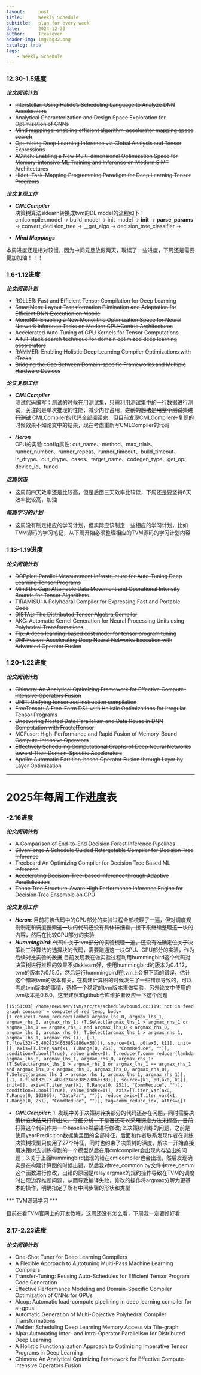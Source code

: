 ```yaml
---
layout:     post
title:      Weekly Schedule
subtitle:   plan for every week
date:       2024-12-30
author:     Treaseven
header-img: img/bg32.png
catalog: true
tags:
    - Weekly Schedule
---
```



### 12.30-1.5进度
***论文阅读计划***
- ~~Interstellar: Using Halide’s Scheduling Language to Analyze DNN Accelerators~~
- ~~Analytical Characterization and Design Space Exploration for Optimization of CNNs~~
- ~~Mind mappings: enabling efficient algorithm-accelerator mapping space search~~
- ~~Optimizing Deep Learning Inference via Global Analysis and Tensor Expressions~~
- ~~AStitch: Enabling a New Multi-dimensional Optimization Space for Memory-intensive ML Training and Inference on Modern SIMT Architectures~~
- ~~Hidet: Task-Mapping Programming Paradigm for Deep Learning Tensor Programs~~


***论文复现工作***

- ***CMLCompiler***<br>
决策树算法sklearn转换成tvm的DL model的流程如下：<br>
cmlcompiler.model &rightarrow; build_model &rightarrow; init_model &rightarrow; __init__ &rightarrow; __parse_params__ &rightarrow; convert_decision_tree &rightarrow; __get_algo &rightarrow; decision_tree_classifier &rightarrow;

- ***Mind Mappings***<br>

本周进度还是相对较慢，因为中间元旦放假两天，耽误了一些进度，下周还是需要更加加油！！！

### 1.6-1.12进度
***论文阅读计划***
- ~~ROLLER: Fast and Efficient Tensor Compilation for Deep Learning~~
- ~~SmartMem: Layout Transformation Elimination and Adaptation for Efficient DNN Execution on Mobile~~
- ~~MonoNN: Enabling a New Monolithic Optimization Space for Neural Network Inference Tasks on Modern GPU-Centric Architectures~~
- ~~Accelerated Auto-Tuning of GPU Kernels for Tensor Computations~~
- ~~A full-stack search technique for domain optimized deep learning accelerators~~
- ~~RAMMER: Enabling Holistic Deep Learning Compiler Optimizations with rTasks~~
- ~~Bridging the Gap Between Domain-specific Frameworks and Multiple Hardware Devices~~ 

***论文复现工作***
- ***CMLCompiler***<br>
测试代码编写：测试的时候在用测试集，只需利用测试集中的一行数据进行测试，关注的是单次推理的性能，减少内存占用，~~之前的想法是用整个测试集进行测试~~
CMLCompiler的代码全部阅读完，但目前发现CMLCompiler在复现的时候效果不如论文中的结果，现在考虑重新写CMLCompiler的代码

- ***Heron***<br>
CPU的实验
config属性: out_name、method、max_trials、runner_number、runner_repeat、runner_timeout、build_timeout、in_dtype、out_dtype、cases、target_name、codegen_type、get_op、device_id、tuned

***这周状态***<br>
- 这周前四天效率还是比较高，但是后面三天效率比较低，下周还是要坚持6天效率比较高，加油

***每周学习的计划***<br>
- 这周没有制定相应的学习计划，但实际应该制定一些相应的学习计划，比如TVM源码的学习笔记，从下周开始必须整理相应的TVM源码的学习计划内容


### 1.13-1.19进度
***论文阅读计划***
- ~~DOPpler: Parallel Measurement Infrastructure for Auto-Tuning Deep Learning Tensor Programs~~
- ~~Mind the Gap: Attainable Data Movement and Operational Intensity Bounds for Tensor Algorithms~~
- ~~TIRAMISU: A Polyhedral Compiler for Expressing Fast and Portable Code~~ 
- ~~DISTAL: The Distributed Tensor Algebra Compiler~~
- ~~AKG: Automatic Kernel Generation for Neural Processing Units using Polyhedral Transformations~~
- ~~Tlp: A deep learning-based cost model for tensor program tuning~~
- ~~DNNFusion: Accelerating Deep Neural Networks Execution with Advanced Operator Fusion~~


### 1.20-1.22进度
***论文阅读计划***
- ~~Chimera: An Analytical Optimizing Framework for Effective Compute-intensive Operators Fusion~~ 
- ~~UNIT: Unifying tensorized instruction compilation~~ 
- ~~FreeTensor: A Free-Form DSL with Holistic Optimizations for Irregular Tensor Programs~~
- ~~Uncovering Nested Data Parallelism and Data Reuse in DNN Computation with FractalTensor~~
- ~~MCFuser: High-Performance and Rapid Fusion of Memory-Bound Compute-Intensive Operators~~
- ~~Effectively Scheduling Computational Graphs of Deep Neural Networks toward Their Domain-Specific Accelerators~~
- ~~Apollo: Automatic Partition-based Operator Fusion through Layer by Layer Optimization~~


---

# 2025年每周工作进度表

### -2.16进度
***论文阅读计划***
- ~~A Comparison of End-to-End Decision Forest  Inference Pipelines~~
- ~~SilvanForge A Schedule Guided Retargetable Compiler  for Decision Tree Inference~~
- ~~Treebeard An Optimizing Compiler for Decision Tree Based ML Inference~~
- ~~Accelerating Decision-Tree-based Inference through Adaptive Parallelization~~
- ~~Tahoe Tree Structure-Aware High Performance Inference Engine for Decision Tree Ensemble on GPU~~

***论文复现工作***

- ***Heron***: ~~目前将该代码中的CPU部分的实验过程全部梳理了一遍，但对调度规则制定和调度搜索这一块的代码还没有具体详细看，接下来继续整理这一块的内容，然后在比较GPU部分的实验~~
- ***Hummingbird***: ~~代码中关于tvm部分的实验梳理一遍，还没有准确定位关于决策树三种算法的选择块的代码，需要跑通这一块GPU、CPU部分的实验，作为后续对比实验的数据~~,目前发现我在做实验过程利用hummingbird这个代码对决策树进行推理的效果不如sklearn好，使用hummingbird的版本为0.4.12，tvm的版本为0.15.0，然后运行hummingbird在tvm上会报下面的错误，估计这个错跟tvm的版本有关，在构建计算图的时候发生了一些错误导致的，可以考虑tvm版本的事情，选择一个稳定的tvm版本来做实验，另外论文中使用的tvm版本是0.6.0，这里建议和github仓库维护者反应一下这个问题
```
[15:51:03] /home/newuser/tvm/src/te/schedule/bound.cc:119: not in feed graph consumer = compute(p0_red_temp, body=[T.reduce(T.comm_reducer(lambda argmax_lhs_0, argmax_lhs_1, argmax_rhs_0, argmax_rhs_1: (T.Select(argmax_lhs_1 > argmax_rhs_1 or argmax_lhs_1 == argmax_rhs_1 and argmax_lhs_0 < argmax_rhs_0, argmax_lhs_0, argmax_rhs_0), T.Select(argmax_lhs_1 > argmax_rhs_1, argmax_lhs_1, argmax_rhs_1)), [-1, T.float32(-3.4028234663852886e+38)]), source=[k1, p0[ax0, k1]], init=[], axis=[T.iter_var(k1, T.Range(0, 251), "CommReduce", "")], condition=T.bool(True), value_index=0), T.reduce(T.comm_reducer(lambda argmax_lhs_0, argmax_lhs_1, argmax_rhs_0, argmax_rhs_1: (T.Select(argmax_lhs_1 > argmax_rhs_1 or argmax_lhs_1 == argmax_rhs_1 and argmax_lhs_0 < argmax_rhs_0, argmax_lhs_0, argmax_rhs_0), T.Select(argmax_lhs_1 > argmax_rhs_1, argmax_lhs_1, argmax_rhs_1)), [-1, T.float32(-3.4028234663852886e+38)]), source=[k1, p0[ax0, k1]], init=[], axis=[T.iter_var(k1, T.Range(0, 251), "CommReduce", "")], condition=T.bool(True), value_index=1)], axis=[T.iter_var(ax0, T.Range(0, 103069), "DataPar", "")], reduce_axis=[T.iter_var(k1, T.Range(0, 251), "CommReduce", "")], tag=comm_reduce_idx, attrs={})
```
- ***CMLCompiler***: 1. ~~发现中关于决策树转换部分的代码还存在问题，同时需要决策树变换结果打印出来，仔细分析一下是否还可以采用调度方法来提高，目前打算这个代码作为一个baseline然后进行修改;~~ 2.决策树训练的问题，之前是使用yearPredicition数据集里面的全部特征，后面和作者联系发现作者在训练决策树模型只使用了27个特征，同时也约束了决策树的深度，解决一开始直接用决策树去训练得到的一个模型然后在用cmlcompiler会出现内存溢出的问题；3.关于上面hummingbird出现的错在cmlcompiler也会出现，然后发现确实是在构建计算图的时候出错，然后我对tree_common.py文件中tree_gemm这个函数进行修改，出错的原因是relay.argmax的规约操作导致在TVM的调度时出现边界推断问题，从而导致编译失败，修改的操作将argmax分解为更基本的操作，明确指定了所有中间步骤的形状和类型


*** TVM源码学习 ***

目前在看TVM官网上的开发教程，这周还没有怎么看，下周我一定要好好看


### 2.17-2.23进度
***论文阅读计划***
- One-Shot Tuner for Deep Learning Compilers 
- A Flexible Approach to Autotuning Multi-Pass Machine Learning Compilers
- Transfer-Tuning: Reusing Auto-Schedules for Efficient Tensor Program Code Generation
- Effective Performance Modeling and Domain-Specific Compiler Optimization of CNNs for GPUs
- Alcop: Automatic load-compute pipelining in deep learning compiler for ai-gpus 
- Automatic Generation of Multi-Objective Polyhedral Compiler Transformations
- Welder: Scheduling Deep Learning Memory Access via Tile-graph
- Alpa: Automating Inter- and Intra-Operator Parallelism for Distributed Deep Learning
- A Holistic Functionalization Approach to Optimizing Imperative Tensor Programs in Deep Learning
- Chimera: An Analytical Optimizing Framework for Effective Compute-intensive Operators Fusion

